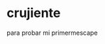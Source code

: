 
# crujiente
para probar
mi primermescape
<!DOCTYPE  html><html><head><Meta Sharset="utf.8"><Title>Mi primera pagina con prueba</Title><body></head><body/></body></html>
  
